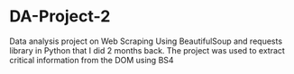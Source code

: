 # DA-Project-2
Data analysis project on Web Scraping Using BeautifulSoup and requests library in Python that I did 2 months back. The project was used to extract critical information from the DOM using BS4 

